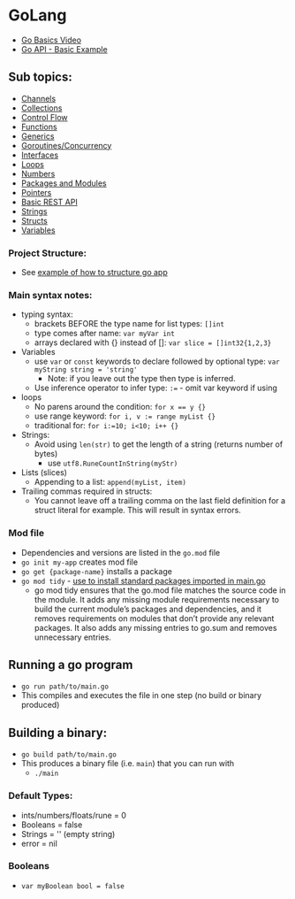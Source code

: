 # GoLang

- [Go Basics Video](https://www.youtube.com/watch?v=8uiZC0l4Ajw)
- [Go API - Basic Example](https://github.com/BrentGrammer/go-api)

## Sub topics:

- [Channels](./Channels.md)
- [Collections](./Collections.md)
- [Control Flow](./ControlFlow.md)
- [Functions](./Functions.md)
- [Generics](./Generics.md)
- [Goroutines/Concurrency](./GoroutinesConcurrency.md)
- [Interfaces](./Interfaces.md)
- [Loops](./Loops.md)
- [Numbers](./Numbers.md)
- [Packages and Modules](./PackagesModules.md)
- [Pointers](./Pointers.md)
- [Basic REST API](./RestAPI.md)
- [Strings](./Strings.md)
- [Structs](./Structs.md)
- [Variables](./Variables.md)

### Project Structure:

- See [example of how to structure go app](https://github.com/golang-standards/project-layout)

### Main syntax notes:

- typing syntax:
  - brackets BEFORE the type name for list types: `[]int`
  - type comes after name: `var myVar int`
  - arrays declared with {} instead of []: `var slice = []int32{1,2,3}`
- Variables
  - use `var` or `const` keywords to declare followed by optional type: `var myString string = 'string'`
    - Note: if you leave out the type then type is inferred.
  - Use inference operator to infer type: `:=` - omit var keyword if using
- loops
  - No parens around the condition: `for x == y {}`
  - use range keyword: `for i, v := range myList {}`
  - traditional for: `for i:=10; i<10; i++ {}`
- Strings:
  - Avoid using `len(str)` to get the length of a string (returns number of bytes)
    - use `utf8.RuneCountInString(myStr)`
- Lists (slices)
  - Appending to a list: `append(myList, item)`
- Trailing commas required in structs:
  - You cannot leave off a trailing comma on the last field definition for a struct literal for example. This will result in syntax errors.

### Mod file

- Dependencies and versions are listed in the `go.mod` file
- `go init my-app` creates mod file
- `go get {package-name}` installs a package
- `go mod tidy` - [use to install standard packages imported in main.go](https://go.dev/ref/mod#go-mod-tidy)
  - go mod tidy ensures that the go.mod file matches the source code in the module. It adds any missing module requirements necessary to build the current module’s packages and dependencies, and it removes requirements on modules that don’t provide any relevant packages. It also adds any missing entries to go.sum and removes unnecessary entries.

## Running a go program

- `go run path/to/main.go`
- This compiles and executes the file in one step (no build or binary produced)

## Building a binary:

- `go build path/to/main.go`
- This produces a binary file (i.e. `main`) that you can run with
  - `./main`

### Default Types:

- ints/numbers/floats/rune = 0
- Booleans = false
- Strings = '' (empty string)
- error = nil

### Booleans

- `var myBoolean bool = false`
